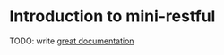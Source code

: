 # Introduction to mini-restful

TODO: write [great documentation](http://jacobian.org/writing/great-documentation/what-to-write/)
